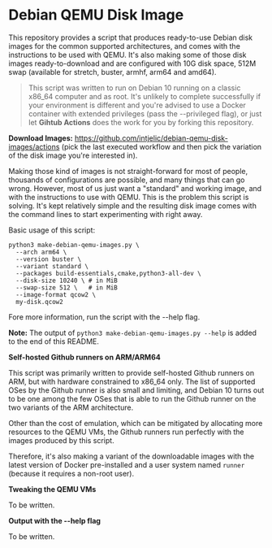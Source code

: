 # Debian QEMU Disk Image

This repository provides a script that produces ready-to-use Debian disk images
for the common supported architectures, and comes with the instructions to
be used with QEMU. It's also making some of those disk images
ready-to-download and are configured with 10G disk space, 512M swap (available
for stretch, buster, armhf, arm64 and amd64).

> This script was written to run on Debian 10 running on a classic x86_64 computer and as root. It's unlikely to complete successfully if your environment is different and you're advised to use a Docker container with extended privileges (pass the --privileged flag), or just let **Gihtub Actions** does the work for you by forking this repository.

**Download Images:** https://github.com/intjelic/debian-qemu-disk-images/actions (pick the last executed workflow and then pick the variation of the disk image you're interested in).

Making those kind of images is not straight-forward for most of people,
thousands of configurations are possible, and many things that can go wrong.
However, most of us just want a "standard" and working image, and with the
instructions to use with QEMU. This is the problem this script is solving. It's
kept relatively simple and the resulting disk image comes with the command
lines to start experimenting with right away.

Basic usage of this script:

```
python3 make-debian-qemu-images.py \
  --arch arm64 \
  --version buster \
  --variant standard \
  --packages build-essentials,cmake,python3-all-dev \
  --disk-size 10240 \ # in MiB
  --swap-size 512 \   # in MiB
  --image-format qcow2 \
  my-disk.qcow2
```

Fore more information, run the script with the --help flag.

**Note:** The output of `python3 make-debian-qemu-images.py --help` is added to
the end of this README.

**Self-hosted Github runners on ARM/ARM64**

This script was primarily written to provide self-hosted Github runners on
ARM, but with hardware constrained to x86_64 only. The list of supported OSes
by the Github runner is also small and limiting, and Debian 10 turns out to be
one among the few OSes that is able to run the Github runner on the two
variants of the ARM architecture.

Other than the cost of emulation, which can be mitigated by allocating more
resources to the QEMU VMs, the Github runners run perfectly with the images
produced by this script.

Therefore, it's also making a variant of the downloadable images with the
latest version of Docker pre-installed and a user system named `runner`
(because it requires a non-root user).

**Tweaking the QEMU VMs**

To be written.

**Output with the --help flag**

To be written.
